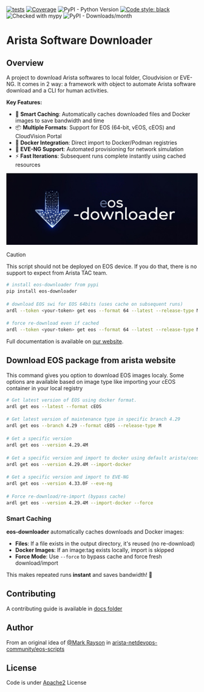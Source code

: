 [![tests](https://github.com/titom73/eos-downloader/actions/workflows/pr-management.yml/badge.svg?event=push)](https://github.com/titom73/eos-downloader/actions/workflows/pr-management.yml)
[![Coverage](https://img.shields.io/endpoint?url=https://gist.githubusercontent.com/titom73/17c473b44b23f1a4c92d3d100644368c/raw/eos-downloader-coverage.json)](https://github.com/titom73/eos-downloader/actions/workflows/coverage-badge.yml)
![PyPI - Python Version](https://img.shields.io/pypi/pyversions/eos-downloader)
[![Code style: black](https://img.shields.io/badge/code%20style-black-000000.svg)](https://github.com/psf/black)
![Checked with mypy](http://www.mypy-lang.org/static/mypy_badge.svg)
![PyPI - Downloads/month](https://img.shields.io/pypi/dm/eos-downloader)

# Arista Software Downloader

## Overview

A project to download Arista softwares to local folder, Cloudvision or EVE-NG. It comes in 2 way: a framework with object to automate Arista software download and a CLI for human activities.

**Key Features:**
- 🚀 **Smart Caching**: Automatically caches downloaded files and Docker images to save bandwidth and time
- 📦 **Multiple Formats**: Support for EOS (64-bit, vEOS, cEOS) and CloudVision Portal
- 🐳 **Docker Integration**: Direct import to Docker/Podman registries
- 🔧 **EVE-NG Support**: Automated provisioning for network simulation
- ⚡ **Fast Iterations**: Subsequent runs complete instantly using cached resources

<img src='docs/imgs/logo.jpg' class="center" width="800px" />

> [!CAUTION]
> This script should not be deployed on EOS device. If you do that, there is no support to expect from Arista TAC team.

```bash
# install eos-downloader from pypi
pip install eos-downloader

# download EOS swi for EOS 64bits (uses cache on subsequent runs)
ardl --token <your-token> get eos --format 64 --latest --release-type M

# force re-download even if cached
ardl --token <your-token> get eos --format 64 --latest --release-type M --force
```

Full documentation is available on [our website](https://titom73.github.io/eos-downloader/).

## Download EOS package from arista website

This command gives you option to download EOS images localy. Some options are available based on image type like importing your cEOS container in your local registry

```bash
# Get latest version of EOS using docker format.
ardl get eos --latest --format cEOS

# Get latest version of maintenance type in specific branch 4.29
ardl get eos --branch 4.29 --format cEOS --release-type M

# Get a specific version
ardl get eos --version 4.29.4M

# Get a specific version and import to docker using default arista/ceos:{version}{release_type}
ardl get eos --version 4.29.4M --import-docker

# Get a specific version and import to EVE-NG
ardl get eos --version 4.33.0F --eve-ng

# Force re-download/re-import (bypass cache)
ardl get eos --version 4.29.4M --import-docker --force
```

### Smart Caching

**eos-downloader** automatically caches downloads and Docker images:

- **Files**: If a file exists in the output directory, it's reused (no re-download)
- **Docker Images**: If an image:tag exists locally, import is skipped
- **Force Mode**: Use `--force` to bypass cache and force fresh download/import

This makes repeated runs **instant** and saves bandwidth! 🚀

## Contributing

A contributing guide is available in [docs folder](./docs/contributing.md)

## Author

From an original idea of [@Mark Rayson](https://github.com/Sparky-python) in [arista-netdevops-community/eos-scripts](https://github.com/arista-netdevops-community/eos-scripts)

## License

Code is under [Apache2](https://github.com/titom73/eos-downloader/blob/main/LICENSE) License
